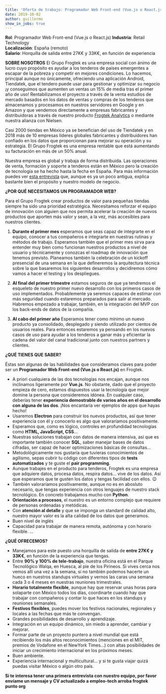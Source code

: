 ```yaml
---
title: 'Oferta de trabajo: Programador Web Front-end (Vue.js o React.js)  (ABIERTA)'
date: 2019-10-02 
author: guillermo
show_in_jobs: true
---
```


**Rol**: Programador Web Front-end (Vue.js o React.js)
**Industria**: Retail Technology  
**Localización**: España (remoto)  
**Salario**: Horquilla de salida entre 27K€ y 33K€, en función de experiencia

**SOBRE NOSOTROS**
El Grupo Frogtek es una empresa social con ánimo de lucro cuyo propósito es ayudar a los tenderos de países emergentes a escapar de la pobreza y competir en mejores condiciones. Lo hacemos, principal aunque no únicamente, ofreciendo una aplicación Android, Tiendatek, que el tendero puede usar para gestionar y optimizar su negocio ¡y conseguimos que aumenten un ventas un 15% de media tras el primer año de uso! Rentabilizamos el proyecto a través de la venta estudios de mercado basados en los datos de ventas y compras de los tenderos que almacenamos y procesamos en nuestros servidores en Google y en Amazon y que vendemos directamente a empresas fabricantes y distribuidoras a través de nuestro producto [Frogtek Analytics](https://frogtek.org/analytics/) o mediante nuestra alianza con Nielsen.

Casi 2000 tiendas en México ya se benefician del uso de Tiendatek y en 2018 más de 10 empresas líderes globales fabricantes y distribuidores han confiado en los datos que proporcionan para mejorar su operación y su estrategia. El Grupo Frogtek es una empresa rentable que está aumentando su facturación en más de un 50% anual.

Nuestra empresa es global y trabaja de forma distribuida. Las operaciones de venta, formación y soporte a tenderos están en México pero la creación de tecnología se ha hecho hasta la fecha en España.
Para más información puedes ver [esta entrevista](https://www.youtube.com/watch?v=BoDtuEUO328) que, aunque es ya un poco antigua, explica bastante bien el propósito y nuestro modelo de negocio.

**¿POR QUÉ NECESITAMOS UN PROGRAMADOR WEB?**

Para el Grupo Frogtek crear productos de valor para pequeñas tiendas siempre ha sido una prioridad estratégica. Necesitamos reforzar el equipo de innovación con alguien que nos permita acelerar la creación de nuevos productos que aporten más valor y sean, a la vez, más accesibles para nuestros clientes.

1) **Durante el primer mes** esperamos que seas capaz de integrarte en el equipo, conocer a tus compañeros e integrarte en nuestras rutinas y métodos de trabajo. Esperamos también que el primer mes sirva para entender muy bien como funcionan nuestros productos a nivel de usuario y técnicamente y conozcas el roadmap de innovación que tenemos previsto. Planeamos también la celebración de un kickoff presencial de una semana en la que defineremos la arquitectura técnica sobre la que basaremos los siguientes desarrollos y decidiremos cómo vamos a hacer el testing y los despliegues.

2) **Al final del primer trimestre** estamos seguros de que ya tendremos el esqueleto de nuestro primer nuevo desarrollo con los primeros casos de uso implementados. Probablemente ya seremos capaces de estimar con más seguridad cuando estaremos preparados para salir al mercado. Habremos empezado a trabajar, también, en la integración del MVP con los back-ends de datos de la compañía.  

3) **Al cabo del primer año** Esperamos tener como mínimo un nuevo producto ya consolidado, desplegado y siendo utilizado por cientos de usuarios reales. Para entonces estaremos ya pensando en los nuevos casos de uso para ayudar a los tenderos a ganar más y eficientar la cadena del valor del canal tradicional junto con nuestros partners y clientes.

**¿QUÉ TIENES QUE SABER?**

Éstas son algunas de las habilidades que consideramos claves para poder ser un **Programador Web Front-end (Vue.js o React.js)** en Frogtek.
- A priori cualquiera de las dos tecnologías nos encajan, aunque nos inclinamos ligeramente por **Vue.js**. No obstante, dado que el proyecto empieza de cero, estamos dispuestos usar la tecnología que mejor domine la persona que consideremos idónea. En cualquier caso, deberías tener **experiencia demostrable de varios años en el desarrollo con alguna de las dos**. ¡Nos encantaría ver ejemplos de apps que hayas hecho!
- Usaremos **Electron** para construir los nuevos productos, así que tener experiencia con él y conocerlo es algo que valoraríamos positivamente.
- Esperamos que, como es lógico, controles en profundidad tecnologías como **HTML, JavaScript, CSS**...
- Nuestras soluciones trabajan con datos de manera intensiva, así que es importante también conocer **SQL**, saber manejar bases de datos cifradas, ser capaz de hacer optimizaciones básicas de consultas...
- Metodológicamente nos gustaría que tuvieras conocimientos de agilismo, sepas cubrir tu código con diferentes tipos de **tests automatizados** y te guste  el **pair programming**.
- Aunque trabajes en el producto para tenderos, Frogtek es una empresa que adquiere datos, procesa datos, respira datos... vive de los datos. Así que esperamos que te gusten los datos y tengas facilidad con ellos. :wink: 
- También valoraríamos positivamente, aunque no es en abosluto necesario, que tengas experiencia con otros lenguajes de nuestro stack tecnológico. En concreto trabajamos mucho con **Python**.
- **Orientación a procesos**, el nuestro es un entorno complejo que requiere de personas ordenadas y metódicas.
- Con **atención al detalle** y que se imponga un standard de calidad alto, nuestro mayor valor es la alta calidad de los datos que generamos.
- Buen nivel de inglés
- Capacidad para trabajar de manera remota, autónoma y con horario flexible.
…

**¿QUÉ OFRECEMOS?**
- Manejamos para este puesto una horquilla de salida de **entre 27K€ y 33K€**, en función de la experiencia que tengas.
- Entre **90% y 100% de tele-trabajo**, nuestra oficina está en el Parque Tecnológico Walqa, en Huesca, al pie de los Pirineos. Si vives cerca nos vemos allí una vez a la semana, si no también podemos hacerte un hueco en nuestros standups virtuales y vernos las caras una semana cada 3 o 4 meses en nuestras reuniones trimestrales.
- **Horario totalmente flexible**, aunque hay que reservar unas horas para solaparte con México todos los días, coordinarte cuando hay que trabajar con compañeros y contar lo que haces en los standups y reuniones semanales.
- **Festivos flexibles**, puedes mover los festivos nacionales, regionales y locales a las fechas que más te convengan.
- Grandes posibilidades de desarrollo y aprendizaje.
- Integración en un equipo dinámico, sin miedo a aprender, cambiar y mejorar.
- Formar parte de un proyecto puntero a nivel mundial que está recibiendo los más altos reconocimientos (menciones en el MIT, premios de Vodafone en el NewYork Times…) con altas posibilidades de iniciar un crecimiento internacional en los próximos meses.
- Buen ambiente.
- Experiencia internacional y multicultural… y si te gusta viajar quizá puedas visitar México o algún otro país.

**Si te interesa tener una primera entrevista con nuestro equipo, por favor envíame un mensaje y CV actualizado a empleo-tech arroba frogtek punto org**
